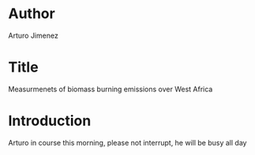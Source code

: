 # Author 
Arturo Jimenez

# Title
Measurmenets of biomass burning emissions over
West Africa

# Introduction
Arturo in course this morning, please not interrupt,
he will be busy all day
